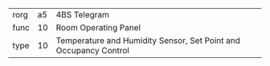 
|    |   |   |
| -- | - | - |
| rorg | a5 | 4BS Telegram |
| func | 10 | Room Operating Panel |
| type | 10 | Temperature and Humidity Sensor, Set Point and Occupancy Control |
